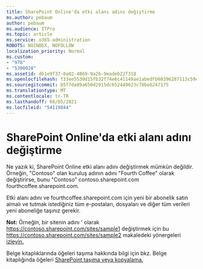 ```yaml
---
title: SharePoint Online'da etki alanı adını değiştirme
ms.author: pebaum
author: pebaum
ms.audience: ITPro
ms.topic: article
ms.service: o365-administration
ROBOTS: NOINDEX, NOFOLLOW
localization_priority: Normal
ms.custom:
- "978"
- "5300028"
ms.assetid: db1e9f37-0a02-4869-9a2b-9eadeb22f318
ms.openlocfilehash: f33ee5530d15fb32f74e6c41149ae1abedfb60396287113c59c6b4dc3af24017
ms.sourcegitcommit: b5f7da89a650d2915dc652449623c78be6247175
ms.translationtype: MT
ms.contentlocale: tr-TR
ms.lasthandoff: 08/05/2021
ms.locfileid: "54119844"
---
```

# <a name="change-domain-name-in-sharepoint-online"></a>SharePoint Online'da etki alanı adını değiştirme

Ne yazık ki, SharePoint Online etki alanı adını değiştirmek mümkün değildir. Örneğin, "Contoso" olan kuruluş adının adını "Fourth Coffee" olarak değiştirirse, bunu "Contoso" contoso.sharepoint.com fourthcoffee.sharepoint.com.
  
Etki alanı adını ve fourthcoffee.sharepoint.com için yeni bir abonelik satın almalı ve tutmak istediğiniz tüm e-postaları, dosyaları ve diğer tüm verileri yeni aboneliğe taşınız gerekir.
  
 **Not:** Örneğin, bir sitenin adını ' olarak https://contoso.sharepoint.com/sites/sample1 değiştirmek için bu https://contoso.sharepoint.com/sites/sample2 makaledeki yönergeleri [izleyin.](https://docs.microsoft.com/sharepoint/change-site-address) 
  
Belge kitaplıklarında öğeleri taşıma hakkında bilgi için bkz. Belge kitaplığında öğeleri [SharePoint taşıma veya kopyalama.](https://go.microsoft.com/fwlink/?linkid=2025831)
  